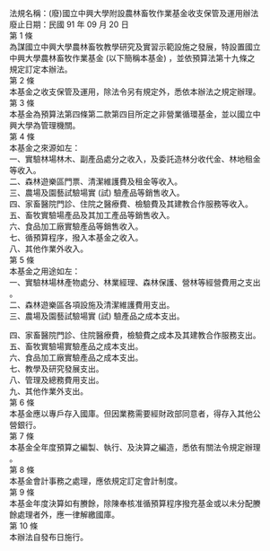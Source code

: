 法規名稱：(廢)國立中興大學附設農林畜牧作業基金收支保管及運用辦法  
廢止日期：民國 91 年 09 月 20 日  
第 1 條  
為謀國立中興大學農林畜牧教學研究及實習示範設施之發展，特設置國立  
中興大學農林畜牧作業基金 (以下簡稱本基金) ，並依預算法第十九條之  
規定訂定本辦法。  
第 2 條  
本基金之收支保管及運用，除法令另有規定外，悉依本辦法之規定辦理。  
第 3 條  
本基金為預算法第四條第二款第四目所定之非營業循環基金，並以國立中  
興大學為管理機關。  
第 4 條  
本基金之來源如左：  
一、實驗林場林木、副產品處分之收入，及委託造林分收代金、林地租金  
等收入。  
二、森林遊樂區門票、清潔維護費及租金等收入。  
三、農場及園藝試驗場實 (試) 驗產品等銷售收入。  
四、家畜醫院門診、住院之醫療費、檢驗費及其建教合作服務等收入。  
五、畜牧實驗場產品及其加工產品等銷售收入。  
六、食品加工廠實驗產品等銷售收入。  
七、循預算程序，撥入本基金之收入。  
八、其他作業外收入。  
第 5 條  
本基金之用途如左：  
一、實驗林場林產物處分、林業經理、森林保護、營林等經營費用之支出  
。  
二、森林遊樂區各項設施及清潔維護費用支出。  
三、農場及園藝試驗場實 (試) 驗產品之成本支出。  


四、家畜醫院門診、住院醫療費，檢驗費之成本及其建教合作服務支出。  
五、畜牧實驗場實驗產品之成本支出。  
六、食品加工廠實驗產品之成本支出。  
七、教學及研究發展支出。  
八、管理及總務費用支出。  
九、其他作業外支出。  
第 6 條  
本基金應以專戶存入國庫。但因業務需要經財政部同意者，得存入其他公  
營銀行。  
第 7 條  
本基金全年度預算之編製、執行、及決算之編造，悉依有關法令規定辦理  
。  
第 8 條  
本基金會計事務之處理，應依規定訂定會計制度。  
第 9 條  
本基金年度決算如有賸餘，除陳奉核准循預算程序撥充基金或以未分配賸  
餘處理者外，應一律解繳國庫。  
第 10 條  
本辦法自發布日施行。  


